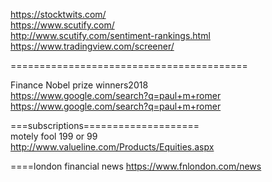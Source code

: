 



https://stocktwits.com/     
https://www.scutify.com/    
http://www.scutify.com/sentiment-rankings.html   
https://www.tradingview.com/screener/  


=========================================

Finance Nobel prize winners2018   
https://www.google.com/search?q=paul+m+romer        
https://www.google.com/search?q=paul+m+romer    

===subscriptions====================    
motely fool   199 or 99     
http://www.valueline.com/Products/Equities.aspx     
    
====london financial news 
https://www.fnlondon.com/news  









   
     
       
